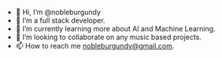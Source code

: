 - 👋 Hi, I’m @nobleburgundy
- 👀 I’m a full stack developer.
- 🌱 I’m currently learning more about AI and Machine Learning.
- 💞️ I’m looking to collaborate on any music based projects.
- 📫 How to reach me nobleburgundy@gmail.com.

<!---
nobleburgundy/nobleburgundy is a ✨ special ✨ repository because its `README.md` (this file) appears on your GitHub profile.
You can click the Preview link to take a look at your changes.
--->
